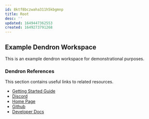 ```yaml
---
id: 8ktf8bczwaha311h5kbgmnp
title: Root
desc: ''
updated: 1649447362553
created: 1649273791268
---
```

## Example Dendron Workspace

This is an example dendron workspace for demonstrational purposes.

### Dendron References

This section contains useful links to related resources.

- [Getting Started Guide](https://link.dendron.so/6b25)
- [Discord](https://link.dendron.so/6b23)
- [Home Page](https://wiki.dendron.so/)
- [Github](https://link.dendron.so/6b24)
- [Developer Docs](https://docs.dendron.so/)

